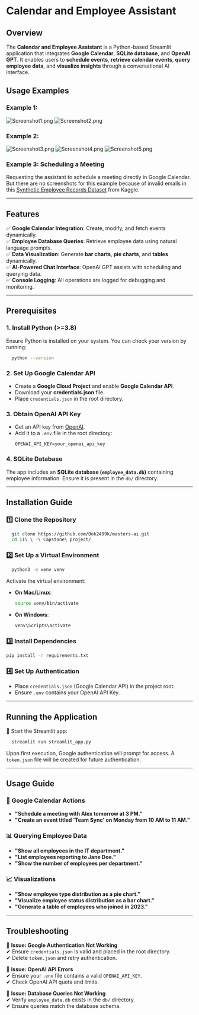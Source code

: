 # Calendar and Employee Assistant

## Overview

The **Calendar and Employee Assistant** is a Python-based Streamlit application that integrates **Google Calendar**, **SQLite database**, and **OpenAI GPT**. It enables users to **schedule events**, **retrieve calendar events**, **query employee data**, and **visualize insights** through a conversational AI interface.

## Usage Examples

### Example 1: 
![Screenshot1.png](Screenshots/Screenshot1.png)
![Screenshot2.png](Screenshots/Screenshot2.png)

### Example 2:
![Screenshot3.png](Screenshots/Screenshot3.png)
![Screenshot4.png](Screenshots/Screenshot4.png)
![Screenshot5.png](Screenshots/Screenshot5.png)

### Example 3: Scheduling a Meeting
Requesting the assistant to schedule a meeting directly in Google Calendar.
But there are no screenshots for this example because of invalid emails in this [Synthetic Employee Records Dataset](https://www.kaggle.com/datasets/ravindrasinghrana/employeedataset?utm_source=chatgpt.com) from Kaggle.

---

## Features

✅ **Google Calendar Integration**: Create, modify, and fetch events dynamically.  
✅ **Employee Database Queries**: Retrieve employee data using natural language prompts.  
✅ **Data Visualization**: Generate **bar charts**, **pie charts**, and **tables** dynamically.  
✅ **AI-Powered Chat Interface**: OpenAI GPT assists with scheduling and querying data.  
✅ **Console Logging**: All operations are logged for debugging and monitoring.

---

## Prerequisites

### 1. Install Python (>=3.8)
Ensure Python is installed on your system. You can check your version by running:
```sh 
  python --version
```

### 2. Set Up Google Calendar API
- Create a **Google Cloud Project** and enable **Google Calendar API**.
- Download your **credentials.json** file.
- Place `credentials.json` in the root directory.

### 3. Obtain OpenAI API Key
- Get an API key from [OpenAI](https://platform.openai.com/).
- Add it to a `.env` file in the root directory:
  ```plaintext
  OPENAI_API_KEY=your_openai_api_key
  ```

### 4. SQLite Database
The app includes an **SQLite database (`employee_data.db`)** containing employee information. Ensure it is present in the `db/` directory.

---

## Installation Guide

### 1️⃣ Clone the Repository
```sh
  git clone https://github.com/Dok2499k/masters-ai.git
  cd 11\ \ -\ Capstone\ project/
```

### 2️⃣ Set Up a Virtual Environment
```sh
  python3 -m venv venv
```
Activate the virtual environment:

- **On Mac/Linux**:
  ```sh
  source venv/bin/activate
  ```
- **On Windows**:
  ```sh
  venv\Scripts\activate
  ```

### 3️⃣ Install Dependencies
```sh
pip install -r requirements.txt
```

### 4️⃣ Set Up Authentication
- Place `credentials.json` (Google Calendar API) in the project root.
- Ensure `.env` contains your OpenAI API Key.

---

## Running the Application

🚀 Start the Streamlit app:
```sh
  streamlit run streamlit_app.py
```

Upon first execution, Google authentication will prompt for access. A `token.json` file will be created for future authentication.

---

## Usage Guide

### 📅 **Google Calendar Actions**
- **"Schedule a meeting with Alex tomorrow at 3 PM."**
- **"Create an event titled 'Team Sync' on Monday from 10 AM to 11 AM."**  

### 📊 **Querying Employee Data**
- **"Show all employees in the IT department."**  
- **"List employees reporting to Jane Doe."**  
- **"Show the number of employees per department."**  

### 📈 **Visualizations**
- **"Show employee type distribution as a pie chart."**  
- **"Visualize employee status distribution as a bar chart."**  
- **"Generate a table of employees who joined in 2023."**  

---

## Troubleshooting

🔴 **Issue: Google Authentication Not Working**  
✔ Ensure `credentials.json` is valid and placed in the root directory.  
✔ Delete `token.json` and retry authentication.  

🔴 **Issue: OpenAI API Errors**  
✔ Ensure your `.env` file contains a valid `OPENAI_API_KEY`.  
✔ Check OpenAI API quota and limits.  

🔴 **Issue: Database Queries Not Working**  
✔ Verify `employee_data.db` exists in the `db/` directory.  
✔ Ensure queries match the database schema.